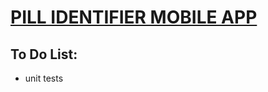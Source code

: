 [PILL IDENTIFIER MOBILE APP](https://whispering-beach-15540.herokuapp.com/)
===

To Do List:
---
*	unit tests




